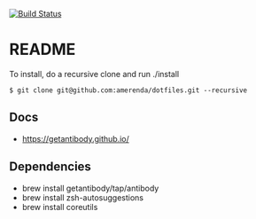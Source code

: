 [![Build Status](https://travis-ci.com/amerenda/dotfiles.svg?branch=master)](https://travis-ci.com/amerenda/dotfiles)
# README #

To install, do a recursive clone and run ./install


`$ git clone git@github.com:amerenda/dotfiles.git --recursive`
## Docs
* https://getantibody.github.io/

## Dependencies
* brew install getantibody/tap/antibody
* brew install zsh-autosuggestions
* brew install coreutils
